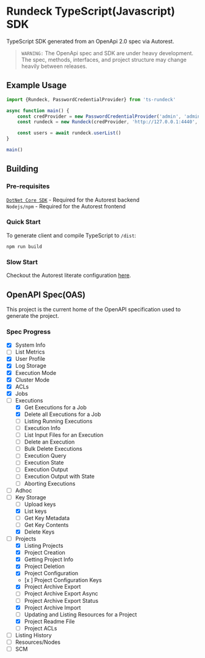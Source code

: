 Rundeck TypeScript(Javascript) SDK
==================================
TypeScript SDK generated from an OpenApi 2.0 spec via Autorest.

> `WARNING:` The OpenApi spec and SDK are under heavy development. The spec, methods, interfaces, and project structure
may change heavily between releases.

## Example Usage

```ts
import {Rundeck, PasswordCredentialProvider} from 'ts-rundeck'

async function main() {
    const credProvider = new PasswordCredentialProvider('admin', 'admin')
    const rundeck = new Rundeck(credProvider, 'http://127.0.0.1:4440', {withCredentials: true})

    const users = await rundeck.userList()
}

main()
```

## Building

### Pre-requisites
[`DotNet Core SDK`](https://www.microsoft.com/net/download) - Required for the Autorest backend  
`Nodejs/npm` - Required for the Autorest frontend

### Quick Start
To generate client and compile TypeScript to `/dist`:
```
npm run build
```

### Slow Start
Checkout the Autorest literate configuration [here](autorest.md).


## OpenAPI Spec(OAS)
This project is the current home of the OpenAPI specification used to generate the project.

### Spec Progress
- [x] System Info
- [ ] List Metrics
- [x] User Profile
- [x] Log Storage
- [x] Execution Mode
- [x] Cluster Mode
- [x] ACLs
- [x] Jobs
- [ ] Executions
  - [x] Get Executions for a Job
  - [x] Delete all Executions for a Job
  - [ ] Listing Running Executions
  - [ ] Execution Info
  - [ ] List Input Files for an Execution
  - [ ] Delete an Execution
  - [ ] Bulk Delete Executions
  - [ ] Execution Query
  - [ ] Execution State
  - [ ] Execution Output
  - [ ] Execution Output with State
  - [ ] Aborting Executions
- [ ] Adhoc
- [ ] Key Storage
  - [ ] Upload keys
  - [x] List keys
  - [ ] Get Key Metadata
  - [ ] Get Key Contents
  - [x] Delete Keys
- [ ] Projects
  - [x] Listing Projects
  - [x] Project Creation
  - [x] Getting Project Info
  - [x] Project Deletion
  - [x] Project Configuration
  - [x ] Project Configuration Keys
  - [x] Project Archive Export
  - [ ] Project Archive Export Async
  - [ ] Project Archive Export Status
  - [x] Project Archive Import
  - [ ] Updating and Listing Resources for a Project
  - [x] Project Readme File
  - [ ] Project ACLs
- [ ] Listing History
- [ ] Resources/Nodes
- [ ] SCM